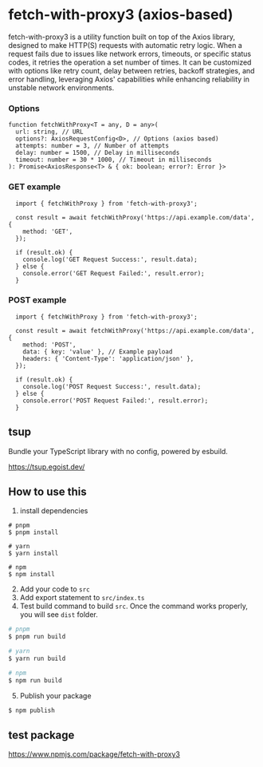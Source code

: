 # fetch-with-proxy3 (axios-based)
fetch-with-proxy3 is a utility function built on top of the Axios library, designed to make HTTP(S) requests with automatic retry logic. When a request fails due to issues like network errors, timeouts, or specific status codes, it retries the operation a set number of times. It can be customized with options like retry count, delay between retries, backoff strategies, and error handling, leveraging Axios' capabilities while enhancing reliability in unstable network environments.

### Options

```
function fetchWithProxy<T = any, D = any>(
  url: string, // URL
  options?: AxiosRequestConfig<D>, // Options (axios based)
  attempts: number = 3, // Number of attempts
  delay: number = 1500, // Delay in milliseconds
  timeout: number = 30 * 1000, // Timeout in milliseconds
): Promise<AxiosResponse<T> & { ok: boolean; error?: Error }>
```

### GET example
``` GET
  import { fetchWithProxy } from 'fetch-with-proxy3';

  const result = await fetchWithProxy('https://api.example.com/data', {
    method: 'GET',
  });

  if (result.ok) {
    console.log('GET Request Success:', result.data);
  } else {
    console.error('GET Request Failed:', result.error);
  }
```

### POST example
``` POST
  import { fetchWithProxy } from 'fetch-with-proxy3';
  
  const result = await fetchWithProxy('https://api.example.com/data', {
    method: 'POST',
    data: { key: 'value' }, // Example payload
    headers: { 'Content-Type': 'application/json' },
  });

  if (result.ok) {
    console.log('POST Request Success:', result.data);
  } else {
    console.error('POST Request Failed:', result.error);
  }
```

## tsup
Bundle your TypeScript library with no config, powered by esbuild.

https://tsup.egoist.dev/

## How to use this
1. install dependencies
```
# pnpm
$ pnpm install

# yarn
$ yarn install

# npm
$ npm install
```
2. Add your code to `src`
3. Add export statement to `src/index.ts`
4. Test build command to build `src`.
Once the command works properly, you will see `dist` folder.

```zsh
# pnpm
$ pnpm run build

# yarn
$ yarn run build

# npm
$ npm run build
```
5. Publish your package

```zsh
$ npm publish
```


## test package
https://www.npmjs.com/package/fetch-with-proxy3
